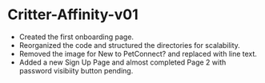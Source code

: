 # Critter-Affinity-v01

- Created the first onboarding page.
- Reorganized the code and structured the directories for scalability.
- Removed the image for New to PetConnect? and replaced with line text.
- Added a new Sign Up Page and almost completed Page 2 with password visibiity button pending.
